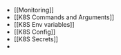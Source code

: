 - [[Monitoring]]
- [[K8S Commands and Arguments]]
- [[K8S Env variables]]
- [[K8S Config]]
- [[K8S Secrets]]
-